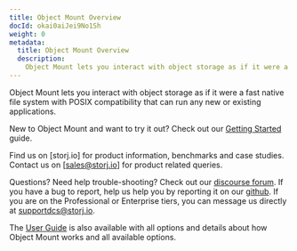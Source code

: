 ```yaml
---
title: Object Mount Overview
docId: okai0aiJei9No1Sh
weight: 0
metadata:
  title: Object Mount Overview
  description:
    Object Mount lets you interact with object storage as if it were a fast native file system with POSIX compatibility that can run any new or existing applications.
---
```


Object Mount lets you interact with object storage as if it were a fast native file system with POSIX compatibility that can run any new or existing applications.

New to Object Mount and want to try it out? Check out our [Getting Started](object-mount/getting-started/intro) guide.

Find us on [storj.io] for product information, benchmarks and case studies. Contact us on [sales@storj.io] for product related queries.

Questions? Need help trouble-shooting? Check out our [discourse forum](https://forum.storj.io/). If you have a bug to report, help us help you by reporting it on our [github](https://github.com/storj/storj). 
If you are on the Professional or Enterprise tiers, you can message us directly at [supportdcs@storj.io](mailto:supportdcs@storj.io).

The [User Guide](./object-mount/user-guides) is also available with all options and details about how Object Mount works and all available options.